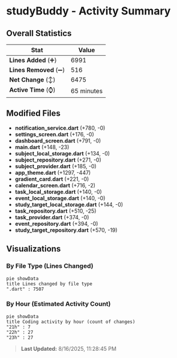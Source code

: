# studyBuddy - Activity Summary 

## Overall Statistics

| Stat                   | Value                                                             |
| ---------------------- | ----------------------------------------------------------------- |
| **Lines Added** (➕)   | 6991                                          |
| **Lines Removed** (➖) | 516                                        |
| **Net Change** (↕)    | 6475                |
| **Active Time** (⌚)   | 65 minutes |


## Modified Files
- **notification_service.dart** (+780, -0)
- **settings_screen.dart** (+176, -0)
- **dashboard_screen.dart** (+791, -0)
- **main.dart** (+148, -23)
- **subject_local_storage.dart** (+134, -0)
- **subject_repository.dart** (+271, -0)
- **subject_provider.dart** (+185, -0)
- **app_theme.dart** (+1297, -447)
- **gradient_card.dart** (+221, -0)
- **calendar_screen.dart** (+716, -2)
- **task_local_storage.dart** (+140, -0)
- **event_local_storage.dart** (+140, -0)
- **study_target_local_storage.dart** (+144, -0)
- **task_repository.dart** (+510, -25)
- **task_provider.dart** (+374, -0)
- **event_repository.dart** (+394, -0)
- **study_target_repository.dart** (+570, -19)

## Visualizations

### By File Type (Lines Changed)

```mermaid
pie showData
title Lines changed by file type
".dart" : 7507
```

### By Hour (Estimated Activity Count)

```mermaid
pie showData
title Coding activity by hour (count of changes)
"21h" : 7
"22h" : 27
"23h" : 27
```


> **Last Updated:** 8/16/2025, 11:28:45 PM